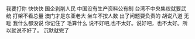 我要打你
快快快
国企剥削人民
中国没有生产资料公有制
台湾不中央集权就要武统
打架不看总量
澳门才是东亚老大
坐车不按人数
出了问题要负责的
胡说八道
无耻
我什么都没说
你记住了
毛算什么
说不好吧,也不太好。说好吧，也不太好。所以就说不好了。
沉默就完了
